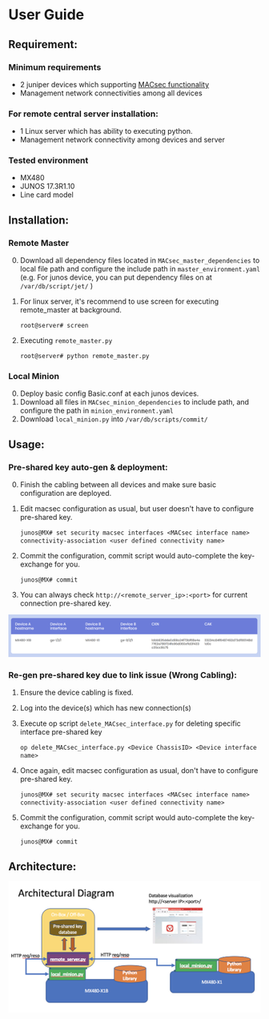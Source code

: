 # User Guide

## Requirement: 
### Minimum requirements

* 2 juniper devices which supporting [MACsec functionality](https://apps.juniper.net/feature-explorer/search.html#q=MACsec)
* Management network connectivities among all devices

### For remote central server installation:
* 1 Linux server which has ability to executing python.
* Management network connectivity among devices and server
 
### Tested environment

* MX480
* JUNOS 17.3R1.10
* Line card model

## Installation:

### Remote Master
0. Download all dependency files located in `MACsec_master_dependencies` to local file path and configure the include path in `master_environment.yaml`
   <br> (e.g. For junos device, you can put dependency files on at `/var/db/script/jet/` )
1. For linux server, it's recommend to use screen for executing remote_master at background.

    ```
    root@server# screen
    ```
        
2. Executing `remote_master.py`
    
    ```
    root@server# python remote_master.py
    ```
        
### Local Minion
0. Deploy basic config Basic.conf at each junos devices.
1. Download all files in `MACsec_minion_dependencies` to include path, and configure the path in `minion_environment.yaml`
2. Download `local_minion.py` into `/var/db/scripts/commit/`

## Usage:

### Pre-shared key auto-gen & deployment:
0. Finish the cabling between all devices and make sure basic configuration are deployed.
1. Edit macsec configuration as usual, but user doesn't have to configure pre-shared key.

    ```
    junos@MX# set security macsec interfaces <MACsec interface name> connectivity-association <user defined connectivity name>
    ```
    
2. Commit the configuration, commit script would auto-complete the key-exchange for you.
    
    ```
    junos@MX# commit
    ```

3. You can always check `http://<remote_server_ip>:<port>` for current connection pre-shared key.

![Alt text](./docs/Pre-shared_key_table.png "Screen shot of pre-shared key table")

### Re-gen pre-shared key due to link issue (Wrong Cabling):
1. Ensure the device cabling is fixed.
2. Log into the device(s) which has new connection(s)
3. Execute op script `delete_MACsec_interface.py` for deleting specific interface pre-shared key

    ```
    op delete_MACsec_interface.py <Device ChassisID> <Device interface name>
    ```

4. Once again, edit macsec configuration as usual, don't have to configure pre-shared key.

    ```
    junos@MX# set security macsec interfaces <MACsec interface name> connectivity-association <user defined connectivity name>
    ```
    
5. Commit the configuration, commit script would auto-complete the key-exchange for you.
    
    ```
    junos@MX# commit
    ```
    
Architecture:
-------------
![Alt text](./docs/MACsec_Architecture.png "Architectural Diagram")

